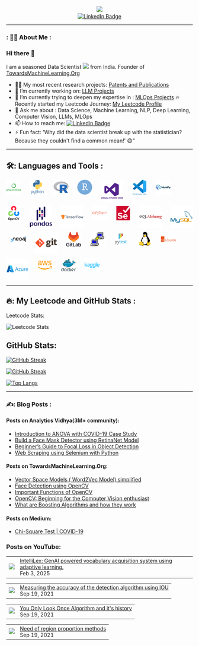 
<div id="header" align="center">
  <img src="https://media.giphy.com/media/M9gbBd9nbDrOTu1Mqx/giphy.gif" width="100"/>
</div>

<div id="badges" align="center">
  <a href="https://www.linkedin.com/in/praveen-kumar-anwla-49169266/">
    <img src="https://img.shields.io/badge/LinkedIn-blue?style=for-the-badge&logo=linkedin&logoColor=white" alt="LinkedIn Badge"/>
  </a>
</div>

---

### : 👨‍💻 About Me :

### Hi there 👋
I am a seasoned Data Scientist <img src="https://media.giphy.com/media/WUlplcMpOCEmTGBtBW/giphy.gif" width="30"> from India. Founder of [TowardsMachineLearning.Org](https://towardsmachinelearning.org/)

- 🧑‍🔬 My most recent research projects: [Patents and Publications](https://github.com/Praveen76/Patents-and-Publications)
- 🔭 I’m currently working on: [LLM Projects](https://github.com/Praveen76/LLM-Projects-Archive)
- 🌱 I’m currently trying to deepen my expertise in : [MLOps Projects](https://github.com/Praveen76/MLOps-Mini-Projects)
🔥 Recently started my Leetcode Journey: [My Leetcode Profile](https://leetcode.com/user5712dl/)
- 💬 Ask me about : Data Science, Machine Learning, NLP, Deep Learning, Computer Vision, LLMs, MLOps
- 📫 How to reach me:  [![Linkedin Badge](https://img.shields.io/badge/-Praveen-blue?style=flat&logo=Linkedin&logoColor=white)](https://www.linkedin.com/in/praveen-kumar-anwla-49169266/)
- ⚡ Fun fact:   'Why did the data scientist break up with the statistician? Because they couldn't find a common mean!' 😄"

---

## 🛠️: Languages and Tools :

<div style="display: flex; flex-wrap: wrap; gap: 10px;">
  <img src="https://github.com/devicons/devicon/blob/master/icons/anaconda/anaconda-original-wordmark.svg" title="anaconda" alt="anaconda" width="40" height="40" />&nbsp;
  <img src="https://github.com/devicons/devicon/blob/master/icons/python/python-original-wordmark.svg" title="python" alt="python" width="40" height="40" />&nbsp;
  <img src="https://github.com/devicons/devicon/blob/master/icons/r/r-original.svg" title="R" alt="R" width="40" height="40" />&nbsp;
  <img src="https://github.com/devicons/devicon/blob/master/icons/rstudio/rstudio-original.svg" title="rstudio" alt="rstudio" width="40" height="40" />&nbsp;
  <img src="https://github.com/devicons/devicon/blob/master/icons/visualstudio/visualstudio-plain-wordmark.svg" title="visualstudio" alt="visualstudio" width="60" height="60" />&nbsp;
  <img src="https://github.com/devicons/devicon/blob/master/icons/vscode/vscode-original-wordmark.svg" title="vscode" alt="vscode" width="40" height="40" />&nbsp;
  <img src="https://github.com/devicons/devicon/blob/master/icons/numpy/numpy-original-wordmark.svg" title="numpy" alt="numpy" width="40" height="40" />&nbsp;
  <img src="https://github.com/devicons/devicon/blob/master/icons/opencv/opencv-original-wordmark.svg" title="opencv" alt="opencv" width="40" height="40" />&nbsp;
  <img src="https://github.com/devicons/devicon/blob/master/icons/pandas/pandas-original-wordmark.svg" title="pandas" alt="pandas" width="60" height="60" />&nbsp;
  <img src="https://github.com/devicons/devicon/blob/master/icons/tensorflow/tensorflow-original-wordmark.svg" title="tensorflow" alt="tensorflow" width="60" height="60" />&nbsp;
  <img src="https://github.com/devicons/devicon/blob/master/icons/pytorch/pytorch-plain-wordmark.svg" title="pytorch" alt="pytorch" width="40" height="40" />&nbsp;
  <img src="https://github.com/devicons/devicon/blob/master/icons/selenium/selenium-original.svg" title="selenium" alt="selenium" width="40" height="40" />&nbsp;
  <img src="https://github.com/devicons/devicon/blob/master/icons/sqlalchemy/sqlalchemy-original-wordmark.svg" title="sqlalchemy" alt="sqlalchemy" width="60" height="60" />&nbsp;
  <img src="https://github.com/devicons/devicon/blob/master/icons/mysql/mysql-original-wordmark.svg" title="MySQL" alt="MySQL" width="60" height="60" />&nbsp;
  <img src="https://github.com/devicons/devicon/blob/master/icons/neo4j/neo4j-original-wordmark.svg" title="neo4j" alt="neo4j" width="40" height="40" />&nbsp;
  <img src="https://github.com/devicons/devicon/blob/master/icons/git/git-original-wordmark.svg" title="Git" alt="Git" width="60" height="60" />&nbsp;
  <img src="https://github.com/devicons/devicon/blob/master/icons/gitlab/gitlab-original-wordmark.svg" title="gitlab" alt="gitlab" width="40" height="40" />&nbsp;
  <img src="https://github.com/devicons/devicon/blob/master/icons/putty/putty-original.svg" title="putty" alt="putty" width="40" height="40" />&nbsp;
  <img src="https://github.com/devicons/devicon/blob/master/icons/pytest/pytest-original-wordmark.svg" title="pytest" alt="pytest" width="40" height="40" />&nbsp;
  <img src="https://github.com/devicons/devicon/blob/master/icons/linux/linux-original.svg" title="linux" alt="linux" width="40" height="40" />&nbsp;
  <img src="https://github.com/devicons/devicon/blob/master/icons/ubuntu/ubuntu-plain-wordmark.svg" title="ubuntu" alt="ubuntu" width="40" height="40" />&nbsp;
  <img src="https://github.com/devicons/devicon/blob/master/icons/azure/azure-original-wordmark.svg" title="azure" alt="azure" width="60" height="60" />&nbsp;
  <img src="https://github.com/devicons/devicon/blob/master/icons/amazonwebservices/amazonwebservices-plain-wordmark.svg" title="AWS" alt="AWS" width="40" height="40" />&nbsp;
  <img src="https://github.com/devicons/devicon/blob/master/icons/docker/docker-original-wordmark.svg" title="docker" alt="docker" width="40" height="40" />&nbsp;
  <img src="https://github.com/devicons/devicon/blob/master/icons/kaggle/kaggle-original-wordmark.svg" title="kaggle" alt="kaggle" width="40" height="40" />&nbsp;
</div>


---

## 🔥: My Leetcode and GitHub Stats :

Leetcode Stats:

![Leetcode Stats](https://leetcard.jacoblin.cool/user5712dl)

GitHub Stats:
---
[![GitHub Streak](https://github-readme-streak-stats-new.vercel.app?user=Praveen76&theme=dark&date_format=M%20j%5B%2C%20Y%5D)](https://git.io/streak-stats)

[![GitHub Streak](https://github-readme-streak-stats-new.vercel.app?user=Praveen76&theme=dark&date_format=M%20j%5B%2C%20Y%5D&mode=weekly)](https://git.io/streak-stats)

[![Top Langs](https://github-readme-stats.vercel.app/api/top-langs/?username=Praveen76&layout=compact&theme=vision-friendly-dark)](https://github.com/anuraghazra/github-readme-stats)


---

### ✍️: Blog Posts :

#### Posts on Analytics Vidhya(3M+ community):
 - [Introduction to ANOVA with COVID-19 Case Study](https://www.analyticsvidhya.com/blog/2020/06/introduction-anova-statistics-data-science-covid-python/)
 - [Build a Face Mask Detector using RetinaNet Model](https://www.analyticsvidhya.com/blog/2020/08/how-to-build-a-face-mask-detector-using-retinanet-model/)
 - [Beginner’s Guide to Focal Loss in Object Detection](https://www.analyticsvidhya.com/blog/2020/08/a-beginners-guide-to-focal-loss-in-object-detection/)
 - [Web Scraping using Selenium with Python](https://www.analyticsvidhya.com/blog/2020/08/web-scraping-selenium-with-python/)
 

#### Posts on TowardsMachineLearning.Org:
<!-- TowardsMachineLearning.Org:START -->
- [Vector Space Models &lpar; Word2Vec Model&rpar; simplified](https://towardsmachinelearning.org/vector-space-model-word2vec-model/)
- [Face Detection using OpenCV](https://towardsmachinelearning.org/face-detection-using-opencv/)
- [Important Functions of OpenCV](https://towardsmachinelearning.org/important-functions-of-opencv/)
- [OpenCV: Beginning for the Computer Vision enthusiast](https://towardsmachinelearning.org/introduction-to-opencv/)
- [What are Boosting Algorithms and how they work](https://towardsmachinelearning.org/boosting-algorithms/)
<!-- TowardsMachineLearning.Org:END -->

#### Posts on Medium:
<!-- Medium:START -->
- [Chi-Square Test | COVID-19](https://medium.com/@praveenkumar.kumar76/chi-square-test-covid-19-a549eddade34?source=rss-f324798a1713------2)
<!-- Medium:END -->


### Posts on YouTube:
<!-- YouTube:START --><table><tr><td><a href="https://www.youtube.com/watch?v=NjTxQSuceQQ"><img width="140px" src="http://img.youtube.com/vi/NjTxQSuceQQ/maxresdefault.jpg"></a></td>
<td><a href="https://www.youtube.com/watch?v=NjTxQSuceQQ">IntelliLex: GenAI  powered vocabulary acquisition system using adaptive learning.</a><br/>Feb 3, 2025</td></tr></table>
<table><tr><td><a href="https://www.youtube.com/watch?v=vLT3ZmHIzbo"><img width="140px" src="http://img.youtube.com/vi/vLT3ZmHIzbo/maxresdefault.jpg"></a></td>
<td><a href="https://www.youtube.com/watch?v=FncHcijU6tw">Measuring the accuracy of the detection algorithm using IOU</a><br/>Sep 19, 2021</td></tr></table>
<table><tr><td><a href="https://www.youtube.com/watch?v=36_S0kaLNjE"><img width="140px" src="http://img.youtube.com/vi/36_S0kaLNjE/maxresdefault.jpg"></a></td>
<td><a href="https://www.youtube.com/watch?v=36_S0kaLNjE">You Only Look Once Algorithm and it&#39;s history</a><br/>Sep 19, 2021</td></tr></table>
<table><tr><td><a href="https://www.youtube.com/watch?v=hH43zEAeaqs"><img width="140px" src="http://img.youtube.com/vi/hH43zEAeaqs/maxresdefault.jpg"></a></td>
<td><a href="https://www.youtube.com/watch?v=hH43zEAeaqs">Need of region proportion methods</a><br/>Sep 19, 2021</td></tr></table>
<!-- YouTube:END -->
